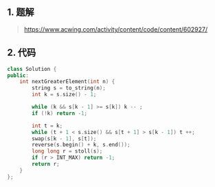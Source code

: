 ## 1. 题解
> https://www.acwing.com/activity/content/code/content/602927/

## 2. 代码
```c++
class Solution {
public:
    int nextGreaterElement(int n) {
        string s = to_string(n);
        int k = s.size() - 1;

        while (k && s[k - 1] >= s[k]) k -- ;
        if (!k) return -1;

        int t = k;
        while (t + 1 < s.size() && s[t + 1] > s[k - 1]) t ++;
        swap(s[k - 1], s[t]);
        reverse(s.begin() + k, s.end());
        long long r = stoll(s);
        if (r > INT_MAX) return -1;
        return r;
    }
};
```